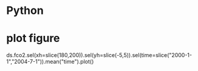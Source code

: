 # Python
# plot figure
ds.fco2.sel(xh=slice(180,200)).sel(yh=slice(-5,5)).sel(time=slice("2000-1-1","2004-7-1")).mean("time").plot()
